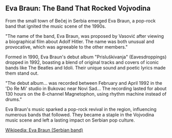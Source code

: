 ## Eva Braun: The Band That Rocked Vojvodina

From the small town of Bečej in Serbia emerged Eva Braun, a pop-rock band that ignited the music scene of the 1990s.

"The name of the band, Eva Braun, was proposed by Vasović after viewing a biographical film about Adolf Hitler. The name was both unusual and provocative, which was agreeable to the other members."

Formed in 1990, Eva Braun's debut album "Prisluškivanja" (Eavesdroppings) dropped in 1992, boasting a blend of original tracks and covers of iconic bands like The Beatles and Idoli. Their unique sound and poetic lyrics made them stand out.

"The debut album... was recorded between February and April 1992 in the 'Do Re Mi' studio in Bukovac near Novi Sad... The recording lasted for about 130 hours on the 8-channel Magnetophon, using rhythm machine instead of drums."

Eva Braun's music sparked a pop-rock revival in the region, influencing numerous bands that followed. They became a staple in the Vojvodina music scene and left a lasting impact on Serbian pop culture.

[Wikipedia: Eva Braun (Serbian band)](https://en.wikipedia.org/wiki/Eva_Braun_(Serbian_band))